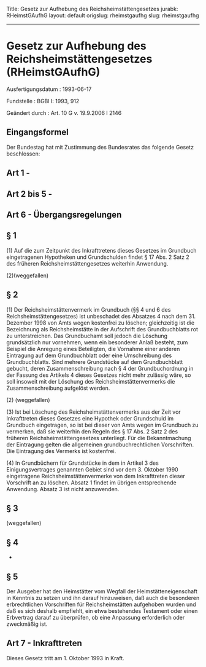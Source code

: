 Title: Gesetz zur Aufhebung des Reichsheimstättengesetzes
jurabk: RHeimstGAufhG
layout: default
origslug: rheimstgaufhg
slug: rheimstgaufhg

---

# Gesetz zur Aufhebung des Reichsheimstättengesetzes (RHeimstGAufhG)

Ausfertigungsdatum
:   1993-06-17

Fundstelle
:   BGBl I: 1993, 912

Geändert durch
:   Art. 10 G v. 19.9.2006 I 2146


## Eingangsformel

Der Bundestag hat mit Zustimmung des Bundesrates das folgende Gesetz
beschlossen:


## Art 1 -



## Art 2 bis 5 -



## Art 6 - Übergangsregelungen



## § 1

(1) Auf die zum Zeitpunkt des Inkrafttretens dieses Gesetzes im
Grundbuch eingetragenen Hypotheken und Grundschulden findet § 17 Abs.
2 Satz 2 des früheren Reichsheimstättengesetzes weiterhin Anwendung.

(2)(weggefallen)


## § 2

(1) Der Reichsheimstättenvermerk im Grundbuch (§§ 4 und 6 des
Reichsheimstättengesetzes) ist unbeschadet des Absatzes 4 nach dem 31.
Dezember 1998 von Amts wegen kostenfrei zu löschen; gleichzeitig ist
die Bezeichnung als Reichsheimstätte in der Aufschrift des
Grundbuchblatts rot zu unterstreichen. Das Grundbuchamt soll jedoch
die Löschung grundsätzlich nur vornehmen, wenn ein besonderer Anlaß
besteht, zum Beispiel die Anregung eines Beteiligten, die Vornahme
einer anderen Eintragung auf dem Grundbuchblatt oder eine Umschreibung
des Grundbuchblatts. Sind mehrere Grundstücke auf dem Grundbuchblatt
gebucht, deren Zusammenschreibung nach § 4 der Grundbuchordnung in der
Fassung des Artikels 4 dieses Gesetzes nicht mehr zulässig wäre, so
soll insoweit mit der Löschung des Reichsheimstättenvermerks die
Zusammenschreibung aufgelöst werden.

(2) (weggefallen)

(3) Ist bei Löschung des Reichsheimstättenvermerks aus der Zeit vor
Inkrafttreten dieses Gesetzes eine Hypothek oder Grundschuld im
Grundbuch eingetragen, so ist bei dieser von Amts wegen im Grundbuch
zu vermerken, daß sie weiterhin den Regeln des § 17 Abs. 2 Satz 2 des
früheren Reichsheimstättengesetzes unterliegt. Für die Bekanntmachung
der Eintragung gelten die allgemeinen grundbuchrechtlichen
Vorschriften. Die Eintragung des Vermerks ist kostenfrei.

(4) In Grundbüchern für Grundstücke in dem in Artikel 3 des
Einigungsvertrages genannten Gebiet sind vor dem 3. Oktober 1990
eingetragene Reichsheimstättenvermerke von dem Inkrafttreten dieser
Vorschrift an zu löschen. Absatz 1 findet im übrigen entsprechende
Anwendung. Absatz 3 ist nicht anzuwenden.


## § 3

(weggefallen)


## § 4

-


## § 5

Der Ausgeber hat den Heimstätter vom Wegfall der
Heimstätteneigenschaft in Kenntnis zu setzen und ihn darauf
hinzuweisen, daß auch die besonderen erbrechtlichen Vorschriften für
Reichsheimstätten aufgehoben wurden und daß es sich deshalb empfiehlt,
ein etwa bestehendes Testament oder einen Erbvertrag darauf zu
überprüfen, ob eine Anpassung erforderlich oder zweckmäßig ist.


## Art 7 - Inkrafttreten

Dieses Gesetz tritt am 1. Oktober 1993 in Kraft.

